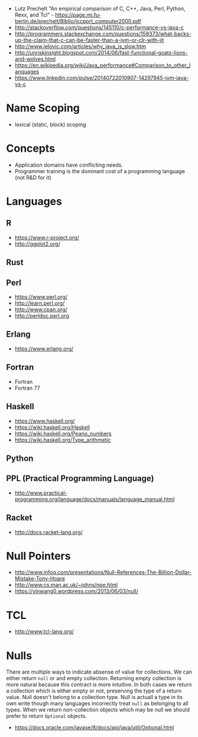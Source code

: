 - Lutz Prechelt "An empirical comparison of C, C++, Java, Perl, Python, Rexx, and Tcl" - https://page.mi.fu-berlin.de/prechelt/Biblio/jccpprt_computer2000.pdf
- http://stackoverflow.com/questions/145110/c-performance-vs-java-c
- http://programmers.stackexchange.com/questions/159373/what-backs-up-the-claim-that-c-can-be-faster-than-a-jvm-or-clr-with-jit
- http://www.jelovic.com/articles/why_java_is_slow.htm
- http://unriskinsight.blogspot.com/2014/06/fast-functional-goats-lions-and-wolves.html
- https://en.wikipedia.org/wiki/Java_performance#Comparison_to_other_languages
- https://www.linkedin.com/pulse/20140722010907-14297945-jvm-java-vs-c

# Name Scoping
- lexical (static, block) scoping

# Concepts
- Application domains have conflicting needs.
- Programmer training is the dominant cost of a programming language (not R&D for it)

# Languages
## R
- https://www.r-project.org/
- http://ggplot2.org/

## Rust

## Perl
- https://www.perl.org/
- http://learn.perl.org/
- http://www.cpan.org/
- http://perldoc.perl.org

## Erlang
- https://www.erlang.org/

## Fortran
- Fortran
- Fortran 77

## Haskell
- https://www.haskell.org/
- https://wiki.haskell.org/Haskell
- https://wiki.haskell.org/Peano_numbers
- https://wiki.haskell.org/Type_arithmetic

## Python

## PPL (Practical Programming Language)
- http://www.practical-programming.org/language/docs/manuals/language_manual.html

## Racket
- http://docs.racket-lang.org/

# Null Pointers
- http://www.infoq.com/presentations/Null-References-The-Billion-Dollar-Mistake-Tony-Hoare
- http://www.cs.man.ac.uk/~johns/npe.html
- https://yinwang0.wordpress.com/2013/06/03/null/

# TCL
- http://www.tcl-lang.org/

# Nulls
There are multiple ways to indicate absense of value for collections. We can either return `null` or and empty collection. Returning empty collection is more natural because this contract is more intuitive. In both cases we return a collection which is either empty or not, preserving the type of a return value. Null doesn't belong to a collection type. Null is actuall a type in its own write though many languages incorrectly treat `null` as belonging to all types. When we return non-collection objects which may be null we should prefer to return `Optional` objects.

- https://docs.oracle.com/javase/8/docs/api/java/util/Optional.html
